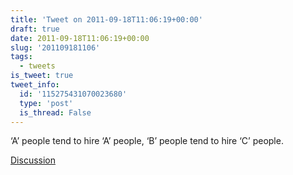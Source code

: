 ```yaml
---
title: 'Tweet on 2011-09-18T11:06:19+00:00'
draft: true
date: 2011-09-18T11:06:19+00:00
slug: '201109181106'
tags:
  - tweets
is_tweet: true
tweet_info:
  id: '115275431070023680'
  type: 'post'
  is_thread: False
---
```




‘A’ people tend to hire ‘A’ people, ‘B’ people tend to hire ‘C’ people.

[Discussion](https://x.com/sytelus/status/115275431070023680)
